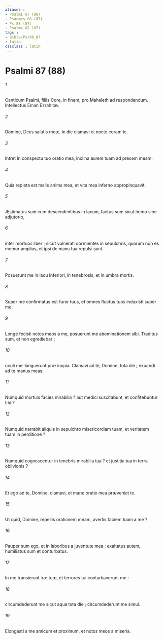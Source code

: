 ```yaml
---
aliases : 
- Psalmi 87 (88)
- Psaumes 88 (87)
- Ps 88 (87)
- Psalms 88 (87)
tags : 
- Bible/Ps/88_87
- latin
cssclass : latin
---
```


# Psalmi 87 (88)

###### 1
Canticum Psalmi, filiis Core, in finem, pro Maheleth ad respondendum. Intellectus Eman Ezrahitæ.
###### 2
Domine, Deus salutis meæ, in die clamavi et nocte coram te.
###### 3
Intret in conspectu tuo oratio mea, inclina aurem tuam ad precem meam.
###### 4
Quia repleta est malis anima mea, et vita mea inferno appropinquavit.
###### 5
Æstimatus sum cum descendentibus in lacum, factus sum sicut homo sine adjutorio,
###### 6
inter mortuos liber ; sicut vulnerati dormientes in sepulchris, quorum non es memor amplius, et ipsi de manu tua repulsi sunt.
###### 7
Posuerunt me in lacu inferiori, in tenebrosis, et in umbra mortis.
###### 8
Super me confirmatus est furor tuus, et omnes fluctus tuos induxisti super me.
###### 9
Longe fecisti notos meos a me, posuerunt me abominationem sibi. Traditus sum, et non egrediebar ;
###### 10
oculi mei languerunt præ inopia. Clamavi ad te, Domine, tota die ; expandi ad te manus meas.
###### 11
Numquid mortuis facies mirabilia ? aut medici suscitabunt, et confitebuntur tibi ?
###### 12
Numquid narrabit aliquis in sepulchro misericordiam tuam, et veritatem tuam in perditione ?
###### 13
Numquid cognoscentur in tenebris mirabilia tua ? et justitia tua in terra oblivionis ?
###### 14
Et ego ad te, Domine, clamavi, et mane oratio mea præveniet te.
###### 15
Ut quid, Domine, repellis orationem meam, avertis faciem tuam a me ?
###### 16
Pauper sum ego, et in laboribus a juventute mea ; exaltatus autem, humiliatus sum et conturbatus.
###### 17
In me transierunt iræ tuæ, et terrores tui conturbaverunt me :
###### 18
circumdederunt me sicut aqua tota die ; circumdederunt me simul.
###### 19
Elongasti a me amicum et proximum, et notos meos a miseria.
